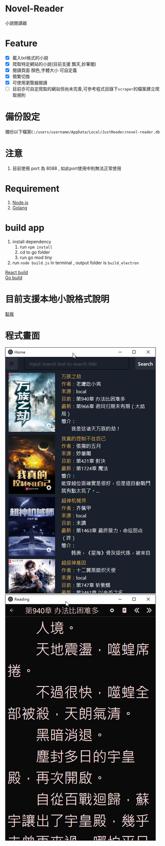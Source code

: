 # Novel-Reader

小說閱讀器

# Feature

- [x] 載入txt格式的小說
- [x] 爬取特定網站的小說(目前支援 飄天,妙筆閣)
- [x] 閱讀頁面 顏色,字體大小 可自定義
- [x] 簡繁切換
- [x] 可使用瀏覽器閱讀
- [ ] 目前亦可自定爬取的網站但尚未完善,可參考程式目錄下`scraper`的檔案建立爬取規則

# 備份設定

備份以下檔案`C:/users/username/AppData/Local/JustReader/novel-reader.db`

# 注意

1. 目前使用 port 為 8088 , 如此port使用中則無法正常使用

# Requirement

1. [Node.js](https://nodejs.org/en/)
2. [Golang](https://golang.org/)

# build app

1. install dependency
    1. run `npm install`
    2. cd to go folder
    3. run go mod tiny
2. run `node build.js` in terminal , output folder is `build_electron`

[React build](React.md)  
[Go build](go%20build.md)

# 目前支援本地小說格式說明

[點我](docs/novel%20format.md)

# 程式畫面

![主畫面](docs/cut01.png)
![閱讀畫面](docs/cut02.png)